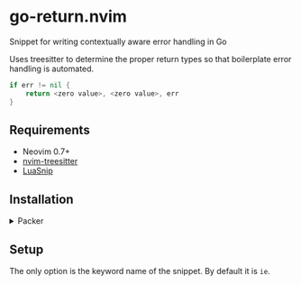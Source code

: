 # go-return.nvim

Snippet for writing contextually aware error handling in Go

Uses treesitter to determine the proper return types so that boilerplate error handling is automated.

```go
if err != nil {
    return <zero value>, <zero value>, err
}
```


## Requirements

- Neovim 0.7+
- [nvim-treesitter](https://github.com/nvim-treesitter/nvim-treesitter)
- [LuaSnip](https://github.com/L3MON4D3/LuaSnip)

## Installation

<details>
  <summary>Packer</summary>

```lua
use({
    "joshuarubin/go-return.nvim",
    branch = "main",
    requires = { "nvim-treesitter/nvim-treesitter", "L3MON4D3/LuaSnip" },
    config = function()
        require("go-return").setup({
            name = "ie"
        })
    end,
})
```
</details>

## Setup

The only option is the keyword name of the snippet. By default it is `ie`.
